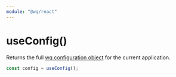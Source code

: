 ```yaml
---
module: "@wq/react"
---
```


# useConfig()

Returns the full [wq configuration object][config] for the current application.

```js
const config = useConfig();
```

[config]: ../config.md
